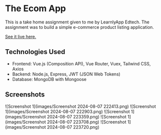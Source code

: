 # The Ecom App

This is a take home assignment given to me by LearnlyApp Edtech. The assignment was to build a simple e-commerce product listing application.

[See it live here.](https://learnly-ecommerce-frontend.onrender.com)

## Technologies Used

- Frontend: Vue.js (Composition API), Vue Router, Vuex, Tailwind CSS, Axios
- Backend: Node.js, Express, JWT (JSON Web Tokens)
- Database: MongoDB with Mongoose

## Screenshots

![Screenshot 1](images/Screenshot 2024-08-07 222413.png)
![Screenshot 1](images/Screenshot 2024-08-07 222903.png)
![Screenshot 1](images/Screenshot 2024-08-07 223359.png)
![Screenshot 1](images/Screenshot 2024-08-07 223708.png)
![Screenshot 1](images/Screenshot 2024-08-07 223720.png)
